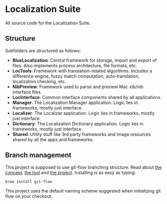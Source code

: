 # Localization Suite

All source code for the Localization Suite.

## Structure
Subfolders are structured as follows:

- **BlueLocalization**: Central framework for storage, import and export of files. Also implements process architecture, file formats, etc.
- **LocTools**: Framework with translation-related algorithms. Includes a difference engine, fuzzy match computation, auto-translation, localization checking, etc.
- **NibPreview**: Framework used to parse and preview Mac xib/nib interface files.
- **LocInterface**: Common interface components shared by all applications.
- **Manager**: The Localization Manager application. Logic lies in frameworks, mostly just interface.
- **Localizer**: The Localizer application. Logic lies in frameworks, mostly just interface.
- **Dictionary**: The Localization Dictionary application. Logic lies in frameworks, mostly just interface.
- **Shared**: Utility stuff like 3rd party frameworks and image resources shared by all the apps and frameworks.

## Branch management
This project is supposed to use git-flow branching structure. Read about [the concept](http://nvie.com/posts/a-successful-git-branching-model/), [the tool](http://jeffkreeftmeijer.com/2010/why-arent-you-using-git-flow/) and [the project](https://github.com/nvie/gitflow). Installing is as easy as typing:

    brew install git-flow

This project uses the default naming scheme suggested when initializing git flow on your checkout.